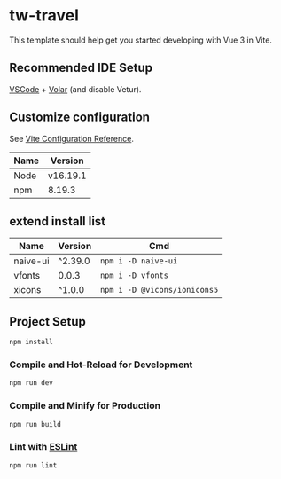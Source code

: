 # tw-travel

This template should help get you started developing with Vue 3 in Vite.

## Recommended IDE Setup

[VSCode](https://code.visualstudio.com/) + [Volar](https://marketplace.visualstudio.com/items?itemName=Vue.volar) (and disable Vetur).

## Customize configuration

See [Vite Configuration Reference](https://vitejs.dev/config/).

| Name | Version  |
| ---- | -------- |
| Node | v16.19.1 |
| npm  | 8.19.3   |

## extend install list

| Name     | Version | Cmd                          |
| -------- | ------- | ---------------------------- |
| naive-ui | ^2.39.0 | `npm i -D naive-ui`          |
| vfonts   | 0.0.3   | `npm i -D vfonts`            |
| xicons   | ^1.0.0  | `npm i -D @vicons/ionicons5` |

## Project Setup

```sh
npm install
```

### Compile and Hot-Reload for Development

```sh
npm run dev
```

### Compile and Minify for Production

```sh
npm run build
```

### Lint with [ESLint](https://eslint.org/)

```sh
npm run lint
```
